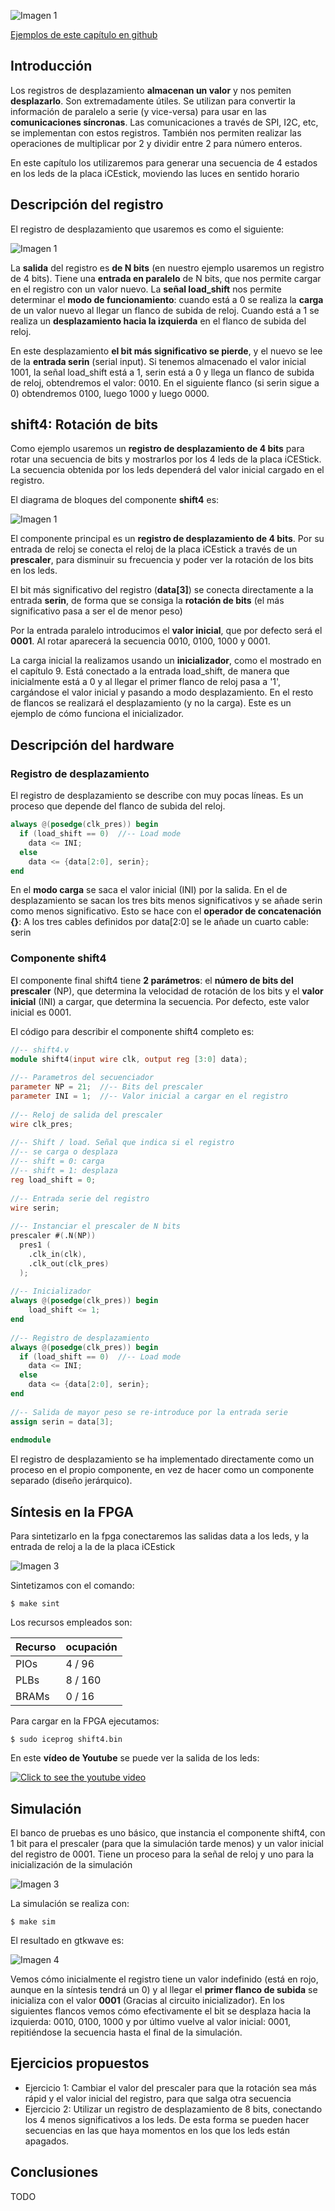 ![Imagen 1](https://github.com/Obijuan/open-fpga-verilog-tutorial/raw/master/tutorial/ICESTICK/T10-shif-register/images/shift4-3.png)

[Ejemplos de este capítulo en github](https://github.com/Obijuan/open-fpga-verilog-tutorial/tree/master/tutorial/ICESTICK/T10-shif-register)

## Introducción
Los registros de desplazamiento **almacenan un valor** y nos pemiten **desplazarlo**. Son extremadamente útiles. Se utilizan para convertir la información de paralelo a serie (y vice-versa) para usar en las **comunicaciones síncronas**. Las comunicaciones a través de SPI, I2C, etc, se implementan con estos registros. También nos permiten realizar las operaciones de multiplicar por 2 y dividir entre 2 para número enteros.

En este capítulo los utilizaremos para generar una secuencia de 4 estados en los leds de la placa iCEstick, moviendo las luces en sentido horario

## Descripción del registro
El registro de desplazamiento que usaremos es como el siguiente:

![Imagen 1](https://github.com/Obijuan/open-fpga-verilog-tutorial/raw/master/tutorial/ICESTICK/T10-shif-register/images/shift4-2.png)

La **salida** del registro es **de N bits** (en nuestro ejemplo usaremos un registro de 4 bits). Tiene una **entrada en paralelo** de N bits, que nos permite cargar en el registro con un valor nuevo. La **señal load_shift** nos permite determinar el **modo de funcionamiento**: cuando está a 0 se realiza la **carga** de un valor nuevo al llegar un flanco de subida de reloj. Cuando está a 1 se realiza un **desplazamiento hacia la izquierda** en el flanco de subida del reloj.

En este desplazamiento **el bit más significativo se pierde**, y el nuevo se lee de la **entrada serin** (serial input). Si tenemos almacenado el valor inicial 1001, la señal load_shift está a 1, serin está a 0 y llega un flanco de subida de reloj, obtendremos el valor:  0010.  En el siguiente flanco (si serin sigue a 0) obtendremos 0100, luego 1000 y luego 0000.

## shift4: Rotación de bits

Como ejemplo usaremos un **registro de desplazamiento de 4 bits** para rotar una secuencia de bits y mostrarlos por los 4 leds de la placa iCEStick. La secuencia obtenida por los leds dependerá del valor inicial cargado en el registro.

El diagrama de bloques del componente **shift4** es:

![Imagen 1](https://github.com/Obijuan/open-fpga-verilog-tutorial/raw/master/tutorial/ICESTICK/T10-shif-register/images/shift4-1.png)

El componente principal es un **registro de desplazamiento de 4 bits**. Por su entrada de reloj se conecta el reloj de la placa iCEstick a través de un **prescaler**, para disminuir su frecuencia y poder ver la rotación de los bits en los leds.

El bit más significativo del registro (**data[3]**) se conecta directamente a la entrada **serin**, de forma que se consiga la **rotación de bits** (el más significativo pasa a ser el de menor peso)

Por la entrada paralelo introducimos el **valor inicial**, que por defecto será el **0001**. Al rotar aparecerá la secuencia 0010, 0100, 1000 y 0001.

La carga inicial la realizamos usando un **inicializador**, como el mostrado en el capítulo 9. Está conectado a la entrada load_shift, de manera que inicialmente está a 0 y al llegar el primer flanco de reloj pasa a '1', cargándose el valor inicial y pasando a modo desplazamiento. En el resto de flancos se realizará el desplazamiento (y no la carga).  Este es un ejemplo de cómo funciona el inicializador.


## Descripción del hardware

### Registro de desplazamiento

El registro de desplazamiento se describe con muy pocas líneas. Es un proceso que depende del flanco de subida del reloj. 

```verilog
always @(posedge(clk_pres)) begin
  if (load_shift == 0)  //-- Load mode
    data <= INI;
  else
    data <= {data[2:0], serin};
end
```

En el **modo carga** se saca el valor inicial (INI) por la salida. En el de desplazamiento se sacan los tres bits menos significativos y se añade serin como menos significativo. Esto se hace con el **operador de concatenación {}**: A los tres cables definidos por data[2:0] se le añade un cuarto cable: serin

### Componente shift4

El componente final shift4 tiene **2 parámetros**: el **número de bits del prescaler** (NP), que determina la velocidad de rotación de los bits y el **valor inicial** (INI) a cargar, que determina la secuencia. Por defecto, este valor inicial es 0001.

El código para describir el componente shift4 completo es:

```verilog
//-- shift4.v
module shift4(input wire clk, output reg [3:0] data);
    
//-- Parametros del secuenciador
parameter NP = 21;  //-- Bits del prescaler
parameter INI = 1;  //-- Valor inicial a cargar en el registro
    
//-- Reloj de salida del prescaler
wire clk_pres;
    
//-- Shift / load. Señal que indica si el registro
//-- se carga o desplaza
//-- shift = 0: carga
//-- shift = 1: desplaza
reg load_shift = 0;
    
//-- Entrada serie del registro
wire serin;
    
//-- Instanciar el prescaler de N bits
prescaler #(.N(NP))
  pres1 (
    .clk_in(clk),
    .clk_out(clk_pres)
  );
    
//-- Inicializador
always @(posedge(clk_pres)) begin
    load_shift <= 1;
end
    
//-- Registro de desplazamiento
always @(posedge(clk_pres)) begin
  if (load_shift == 0)  //-- Load mode
    data <= INI;
  else
    data <= {data[2:0], serin};
end
    
//-- Salida de mayor peso se re-introduce por la entrada serie
assign serin = data[3];
    
endmodule
```

El registro de desplazamiento se ha implementado directamente como un proceso en el propio componente, en vez de hacer como un componente separado (diseño jerárquico).

## Síntesis en la FPGA

Para sintetizarlo en la fpga conectaremos las salidas data a los leds, y la entrada de reloj a la de la placa iCEstick

![Imagen 3](https://github.com/Obijuan/open-fpga-verilog-tutorial/raw/master/tutorial/ICESTICK/T10-shif-register/images/shift4-3.png)

Sintetizamos con el comando:

    $ make sint

Los recursos empleados son:

| Recurso  | ocupación
|----------|-----------
|PIOs      | 4 / 96
|PLBs      | 8 / 160
|BRAMs     | 0 / 16

Para cargar en la FPGA ejecutamos:

    $ sudo iceprog shift4.bin

En este **vídeo de Youtube** se puede ver la salida de los leds:

[![Click to see the youtube video](http://img.youtube.com/vi/JgwFiXQobi4/0.jpg)](https://www.youtube.com/watch?v=JgwFiXQobi4)

## Simulación

El banco de pruebas es uno básico, que instancia el componente shift4, con 1 bit para el prescaler (para que la simulación tarde menos) y un valor inicial del registro de 0001. Tiene un proceso para la señal de reloj y uno para la inicialización de la simulación

![Imagen 3](https://github.com/Obijuan/open-fpga-verilog-tutorial/raw/master/tutorial/ICESTICK/T10-shif-register/images/shift4-4.png)

La simulación se realiza con:

    $ make sim

El resultado en gtkwave es:

![Imagen 4](https://github.com/Obijuan/open-fpga-verilog-tutorial/raw/master/tutorial/ICESTICK/T10-shif-register/images/T10-shift4-sim-1.png)

Vemos cómo inicialmente el registro tiene un valor indefinido (está en rojo, aunque en la síntesis tendrá un 0) y al llegar el **primer flanco de subida** se inicializa con el valor **0001**  (Gracias al circuito inicializador). En los siguientes flancos vemos cómo efectivamente el bit se desplaza hacia la izquierda: 0010, 0100, 1000  y por último vuelve al valor inicial: 0001, repitiéndose la secuencia hasta el final de la simulación.

## Ejercicios propuestos
* Ejercicio 1: Cambiar el valor del prescaler para que la rotación sea más rápid y el valor inicial del registro, para que salga otra secuencia
* Ejercicio 2: Utilizar un registro de desplazamiento de 8 bits, conectando los 4 menos significativos a los leds. De esta forma se pueden hacer secuencias en las que haya momentos en los que los leds están apagados.

## Conclusiones
TODO



